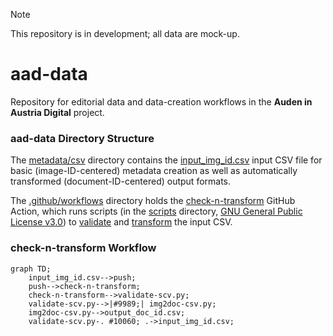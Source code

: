 > [!NOTE]
> This repository is in development; all data are mock-up.

# aad-data

Repository for editorial data and data-creation workflows in the **Auden in Austria Digital** project.

### aad-data Directory Structure

The [metadata/csv](https://github.com/auden-in-austria-digital/aad-data/tree/main/metadata/csv) directory contains the [input_img_id.csv](https://github.com/auden-in-austria-digital/aad-data/blob/main/metadata/csv/input_img_id.csv) input CSV file for basic (image-ID-centered) metadata creation as well as automatically transformed (document-ID-centered) output formats.

The [.github/workflows](https://github.com/auden-in-austria-digital/aad-data/tree/main/.github/workflows) directory holds the [check-n-transform](https://github.com/auden-in-austria-digital/aad-data/blob/main/.github/workflows/check-n-transform.yml) GitHub Action, which runs scripts (in the [scripts](https://github.com/auden-in-austria-digital/aad-data/tree/main/scripts) directory, [GNU General Public License v3.0](https://www.gnu.org/licenses/gpl-3.0.html#license-text)) to [validate](https://github.com/auden-in-austria-digital/aad-data/blob/main/scripts/check-n-transform/validate-csv.py) and [transform](https://github.com/auden-in-austria-digital/aad-data/blob/main/scripts/check-n-transform/img2doc-csv.py) the input CSV.

### check-n-transform Workflow

```mermaid
graph TD;
    input_img_id.csv-->push;
    push-->check-n-transform;
    check-n-transform-->validate-scv.py;
    validate-scv.py-->|#9989;| img2doc-csv.py;
    img2doc-csv.py-->output_doc_id.csv;
    validate-scv.py-. #10060; .->input_img_id.csv;
```
